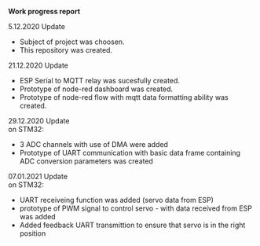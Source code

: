 **Work progress report**

5.12.2020 Update
- Subject of project was choosen.  
- This repository was created. 

21.12.2020 Update
- ESP Serial to MQTT relay was sucesfully created. 
- Prototype of node-red dashboard was created.  
- Prototype of node-red flow with mqtt data formatting ability was created.  

29.12.2020 Update  
 on STM32:  
 - 3 ADC channels with use of DMA were added 
 - Prototype of UART communication with basic data frame containing ADC conversion parameters was created 
  
07.01.2021 Update  
 on STM32:  
 - UART receiveing function was added (servo data from ESP)
 - prototype of PWM signal to control servo - with data received from ESP was added
 - Added feedback UART transmittion to ensure that servo is in the right position
